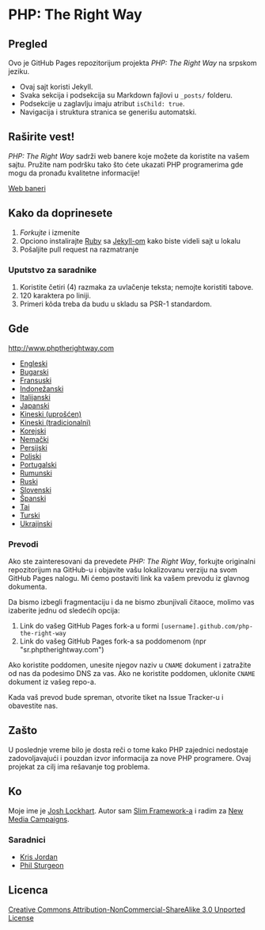 # PHP: The Right Way

## Pregled

Ovo je GitHub Pages repozitorijum projekta _PHP: The Right Way_ na srpskom jeziku.

* Ovaj sajt koristi Jekyll.
* Svaka sekcija i podsekcija su Markdown fajlovi u `_posts/` folderu.
* Podsekcije u zaglavlju imaju atribut `isChild: true`.
* Navigacija i struktura stranica se generišu automatski.

## Raširite vest!

_PHP: The Right Way_ sadrži web banere koje možete da koristite na vašem sajtu. Pružite nam podršku
tako što ćete ukazati PHP programerima gde mogu da pronađu kvalitetne informacije!

[Web baneri](http://www.phptherightway.com/banners.html)

## Kako da doprinesete

1. _Forkujte_ i izmenite
2. Opciono instalirajte [Ruby](https://rvm.io/rvm/install/) sa [Jekyll-om](https://github.com/mojombo/jekyll/) kako biste videli sajt u lokalu
3. Pošaljite pull request na razmatranje

### Uputstvo za saradnike

1. Koristite četiri (4) razmaka za uvlačenje teksta; nemojte koristiti tabove.
2. 120 karaktera po liniji.
3. Primeri kôda treba da budu u skladu sa PSR-1 standardom.

## Gde

<http://www.phptherightway.com>

* [Engleski](http://www.phptherightway.com)
* [Bugarski](http://bg.phptherightway.com/)
* [Fransuski](http://eilgin.github.io/php-the-right-way/)
* [Indonežanski](http://id.phptherightway.com/)
* [Italijanski](http://it.phptherightway.com/)
* [Japanski](http://ja.phptherightway.com)
* [Kineski (uprošćen)](http://wulijun.github.com/php-the-right-way)
* [Kineski (tradicionalni)](http://laravel-taiwan.github.io/php-the-right-way)
* [Korejski](http://wafe.github.io/php-the-right-way/)
* [Nemački](http://rwetzlmayr.github.io/php-the-right-way/)
* [Persijski](http://novid.github.io/php-the-right-way/)
* [Poljski](http://pl.phptherightway.com/)
* [Portugalski](http://br.phptherightway.com/)
* [Rumunski](https://bgui.github.io/php-the-right-way/)
* [Ruski](http://getjump.github.io/ru-php-the-right-way)
* [Slovenski](http://sl.phptherightway.com)
* [Španski](http://phpdevenezuela.github.io/php-the-right-way/)
* [Tai](https://apzentral.github.io/php-the-right-way/)
* [Turski](http://hkulekci.github.io/php-the-right-way/)
* [Ukrajinski](http://iflista.github.com/php-the-right-way/)

### Prevodi

Ako ste zainteresovani da prevedete _PHP: The Right Way_, forkujte originalni repozitorijum na GitHub-u
i objavite vašu lokalizovanu verziju na svom GitHub Pages nalogu. Mi ćemo postaviti link ka vašem prevodu
iz glavnog dokumenta.

Da bismo izbegli fragmentaciju i da ne bismo zbunjivali čitaoce, molimo vas izaberite jednu od sledećih opcija:

1. Link do vašeg GitHub Pages fork-a u formi `[username].github.com/php-the-right-way`
2. Link do vašeg GitHub Pages fork-a sa poddomenom (npr "sr.phptherightway.com")

Ako koristite poddomen, unesite njegov naziv u `CNAME` dokument i zatražite od nas da podesimo DNS za vas.
Ako ne koristite poddomen, uklonite `CNAME` dokument iz vašeg repo-a.

Kada vaš prevod bude spreman, otvorite tiket na Issue Tracker-u i obavestite nas.

## Zašto

U poslednje vreme bilo je dosta reči o tome kako PHP zajednici nedostaje zadovoljavajući i pouzdan izvor informacija
za nove PHP programere. Ovaj projekat za cilj ima rešavanje tog problema.

## Ko

Moje ime je [Josh Lockhart](http://twitter.com/codeguy). Autor sam [Slim Framework-a](http://www.slimframework.com/) i radim za [New Media Campaigns](http://www.newmediacampaigns.com/).

### Saradnici

* [Kris Jordan](http://krisjordan.com/)
* [Phil Sturgeon](http://philsturgeon.co.uk/)

## Licenca

[Creative Commons Attribution-NonCommercial-ShareAlike 3.0 Unported License](http://creativecommons.org/licenses/by-nc-sa/3.0/)
